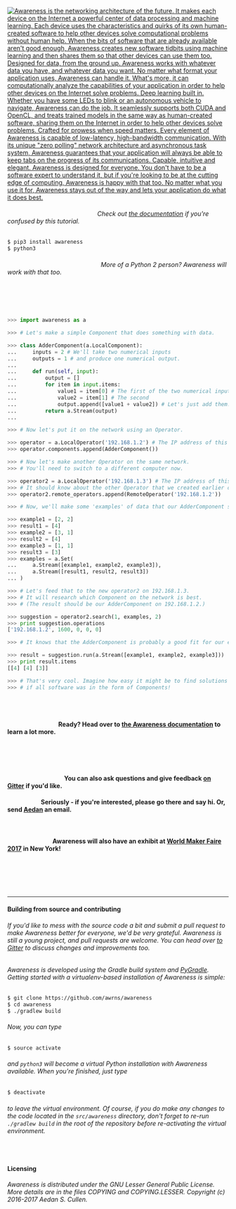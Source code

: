 
<a href="#">

![Awareness is the networking architecture of the future. It makes each device on the Internet a powerful center of data processing and machine learning. Each device uses the characteristics and quirks of its own human-created software to help other devices solve computational problems without human help. When the bits of software that are already available aren't good enough, Awareness creates new software tidbits using machine learning and then shares them so that other devices can use them too. Designed for data,
from the ground up. Awareness works with whatever data you have, and whatever data you want. No matter what format your application uses, Awareness can handle it. What's more, it can computationally analyze the capabilities of your application in order to help other devices on the Internet solve problems. Deep learning 
built in. Whether you have some LEDs to blink or an autonomous vehicle to navigate, Awareness can do the job. It seamlessly supports both CUDA and OpenCL, and treats trained models in the same way as human-created software, sharing them on the Internet in order to help other devices solve problems. Crafted for prowess
when speed matters. Every element of Awareness is capable of low-latency, high-bandwidth communication. With its unique "zero polling" network architecture ard asynchronous task system, Awareness guarantees that your application will always be able to keep tabs on the progress of its communications. Capable, intuitive
and elegant. Awareness is designed for everyone. You don't have to be a software expert to understand it, but if you're looking to be at the cutting edge of computing, Awareness is happy with that too. No matter what you use it for, Awareness stays out of the way and lets your application do what it does best. ](graphics/banner.png)

</a>

###### &nbsp;&nbsp;&nbsp;&nbsp;&nbsp;&nbsp;&nbsp;&nbsp;&nbsp;&nbsp;&nbsp;&nbsp;&nbsp;&nbsp;&nbsp;&nbsp;&nbsp;&nbsp;&nbsp;&nbsp;&nbsp;&nbsp;&nbsp;&nbsp;&nbsp;&nbsp;&nbsp;&nbsp;&nbsp;&nbsp;&nbsp;&nbsp;&nbsp;&nbsp;&nbsp;&nbsp;&nbsp;&nbsp;&nbsp;&nbsp;&nbsp;&nbsp;&nbsp;&nbsp;&nbsp;&nbsp;&nbsp;&nbsp;&nbsp;&nbsp;&nbsp;&nbsp;Check out [the documentation](https://github.com/awrns/awareness/wiki/Awareness-Documentation) if you're confused by this tutorial.

```bash
$ pip3 install awareness
$ python3
```
###### &nbsp;&nbsp;&nbsp;&nbsp;&nbsp;&nbsp;&nbsp;&nbsp;&nbsp;&nbsp;&nbsp;&nbsp;&nbsp;&nbsp;&nbsp;&nbsp;&nbsp;&nbsp;&nbsp;&nbsp;&nbsp;&nbsp;&nbsp;&nbsp;&nbsp;&nbsp;&nbsp;&nbsp;&nbsp;&nbsp;&nbsp;&nbsp;&nbsp;&nbsp;&nbsp;&nbsp;&nbsp;&nbsp;&nbsp;&nbsp;&nbsp;&nbsp;&nbsp;&nbsp;&nbsp;&nbsp;&nbsp;&nbsp;&nbsp;&nbsp;&nbsp;&nbsp;&nbsp;&nbsp;More of a Python 2 person? Awareness will work with that too.

<br />
<br />

```python

>>> import awareness as a

>>> # Let's make a simple Component that does something with data.

>>> class AdderComponent(a.LocalComponent):
...     inputs = 2 # We'll take two numerical inputs
...     outputs = 1 # and produce one numerical output.
...
...     def run(self, input):
...         output = []
...         for item in input.items:
...             value1 = item[0] # The first of the two numerical inputs
...             value2 = item[1] # The second
...             output.append([value1 + value2]) # Let's just add them.
...         return a.Stream(output)
...

>>> # Now let's put it on the network using an Operator.

>>> operator = a.LocalOperator('192.168.1.2') # The IP address of this computer 
>>> operator.components.append(AdderComponent())

>>> # Now let's make another Operator on the same network.
>>> # You'll need to switch to a different computer now.

>>> operator2 = a.LocalOperator('192.168.1.3') # The IP address of this other computer
>>> # It should know about the other Operator that we created earlier on 192.168.1.2.
>>> operator2.remote_operators.append(RemoteOperator('192.168.1.2'))

>>> # Now, we'll make some 'examples' of data that our AdderComponent should be able to handle.

>>> example1 = [2, 2]
>>> result1 = [4]
>>> example2 = [3, 1]
>>> result2 = [4]
>>> example3 = [1, 1]
>>> result3 = [3]
>>> examples = a.Set(
...     a.Stream([example1, example2, example3]),
...     a.Stream([result1, result2, result3])
... )

>>> # Let's feed that to the new operator2 on 192.168.1.3.
>>> # It will research which Component on the network is best.
>>> # (The result should be our AdderComponent on 192.168.1.2.)

>>> suggestion = operator2.search(1, examples, 2)
>>> print suggestion.operations
['192.168.1.2', 1600, 0, 0, 0]

>>> # It knows that the AdderComponent is probably a good fit for our examples! Let's try it:

>>> result = suggestion.run(a.Stream([example1, example2, example3]))
>>> print result.items
[[4] [4] [3]]

>>> # That's very cool. Imagine how easy it might be to find solutions to computational problems
>>> # if all software was in the form of Components!

```

<br />
<br />

#### &nbsp;&nbsp;&nbsp;&nbsp;&nbsp;&nbsp;&nbsp;&nbsp;&nbsp;&nbsp;&nbsp;&nbsp;&nbsp;&nbsp;&nbsp;&nbsp;&nbsp;&nbsp;&nbsp;&nbsp;&nbsp;&nbsp;&nbsp;&nbsp;&nbsp;&nbsp;&nbsp;&nbsp;&nbsp;&nbsp;&nbsp;&nbsp;&nbsp;&nbsp;&nbsp;Ready? Head over to [the Awareness documentation](https://github.com/awrns/awareness/wiki/Awareness-Documentation) to learn a lot more.

<br />
<br />
<br />

#### &nbsp;&nbsp;&nbsp;&nbsp;&nbsp;&nbsp;&nbsp;&nbsp;&nbsp;&nbsp;&nbsp;&nbsp;&nbsp;&nbsp;&nbsp;&nbsp;&nbsp;&nbsp;&nbsp;&nbsp;&nbsp;&nbsp;&nbsp;&nbsp;&nbsp;&nbsp;&nbsp;&nbsp;&nbsp;&nbsp;&nbsp;&nbsp;&nbsp;&nbsp;&nbsp;&nbsp;&nbsp;&nbsp;&nbsp;You can also ask questions and give feedback [on Gitter](https://gitter.im/awrns/Lobby) if you'd like.
#### &nbsp;&nbsp;&nbsp;&nbsp;&nbsp;&nbsp;&nbsp;&nbsp;&nbsp;&nbsp;&nbsp;&nbsp;&nbsp;&nbsp;&nbsp;&nbsp;&nbsp;&nbsp;&nbsp;&nbsp;&nbsp;&nbsp;&nbsp;Seriously - if you're interested, please go there and say hi. Or, send [Aedan](https://github.com/aedancullen) an email.

<br />

#### &nbsp;&nbsp;&nbsp;&nbsp;&nbsp;&nbsp;&nbsp;&nbsp;&nbsp;&nbsp;&nbsp;&nbsp;&nbsp;&nbsp;&nbsp;&nbsp;&nbsp;&nbsp;&nbsp;&nbsp;&nbsp;&nbsp;&nbsp;&nbsp;&nbsp;&nbsp;&nbsp;&nbsp;&nbsp;&nbsp;&nbsp;Awareness will also have an exhibit at [World Maker Faire 2017](//makerfaire.com/new-york/) in New York!

<br />


<br />
<br />
<br />

<hr />

#### Building from source and contributing
###### If you'd like to mess with the source code a bit and submit a pull request to make Awareness better for everyone, we'd be very grateful. Awareness is still a young project, and pull requests are welcome. You can head over [to Gitter](https://gitter.im/awrns/Lobby) to discuss changes and improvements too.
###### Awareness is developed using the Gradle build system and [PyGradle](https://github.com/linkedin/pygradle). Getting started with a virtualenv-based installation of Awareness is simple:
```bash
$ git clone https://github.com/awrns/awareness
$ cd awareness
$ ./gradlew build
```
###### Now, you can type
```bash
$ source activate
```
###### and `python3` will become a virtual Python installation with Awareness available. When you're finished, just type
```bash
$ deactivate
```
###### to leave the virtual environment. Of course, if you do make any changes to the code located in the `src/awareness` directory, don't forget to re-run `./gradlew build` in the root of the repository before re-activating the virtual environment.

<br />

#### Licensing
###### Awareness is distributed under the GNU Lesser General Public License. More details are in the files COPYING and COPYING.LESSER. Copyright (c) 2016-2017 Aedan S. Cullen.


